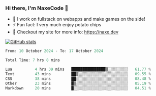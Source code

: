 ### Hi there, I'm NaxeCode 👋
- 🔭 I work on fullstack on webapps and make games on the side!
- ⚡ Fun fact: I very much enjoy potato chips
- 🔋 Checkout my site for more info: https://naxe.dev

[![GitHub stats](https://github-readme-stats.vercel.app/api?username=naxecode&theme=onedark)](https://naxe.dev)

<!--START_SECTION:waka-->

```csharp
From: 10 October 2024 - To: 17 October 2024

Total Time: 7 hrs 8 mins

Lua          4 hrs 39 mins   ███████████████▒░░░░░░░░░   61.77 %
Text         43 mins         ██▒░░░░░░░░░░░░░░░░░░░░░░   09.55 %
CSS          38 mins         ██░░░░░░░░░░░░░░░░░░░░░░░   08.48 %
Other        23 mins         █▒░░░░░░░░░░░░░░░░░░░░░░░   05.19 %
Markdown     20 mins         █░░░░░░░░░░░░░░░░░░░░░░░░   04.51 %
```

<!--END_SECTION:waka-->



<!--
**NaxeCode/NaxeCode** is a ✨ _special_ ✨ repository because its `README.md` (this file) appears on your GitHub profile.

Here are some ideas to get you started:

- 🔭 I’m currently working on Web apps for indie games!
- 🌱 I’m currently mastering C#
- 👯 I’m looking to collaborate on ...
- 🤔 I’m looking for help with ...
- 💬 Ask me about ...
- 📫 How to reach me: ...
- 😄 Pronouns: ...
- ⚡ Fun fact: I love chips
-->
